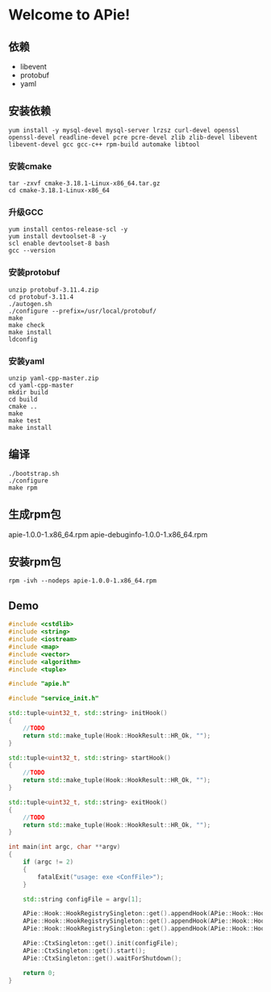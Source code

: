 # Welcome to APie!


## 依赖

 - libevent
 - protobuf
 - yaml

## 安装依赖
```shell
yum install -y mysql-devel mysql-server lrzsz curl-devel openssl openssl-devel readline-devel pcre pcre-devel zlib zlib-devel libevent libevent-devel gcc gcc-c++ rpm-build automake libtool
```
### 安装cmake
```shell
tar -zxvf cmake-3.18.1-Linux-x86_64.tar.gz
cd cmake-3.18.1-Linux-x86_64
```
### 升级GCC
```shell
yum install centos-release-scl -y
yum install devtoolset-8 -y
scl enable devtoolset-8 bash
gcc --version
```
### 安装protobuf
```shell
unzip protobuf-3.11.4.zip
cd protobuf-3.11.4
./autogen.sh
./configure --prefix=/usr/local/protobuf/
make
make check
make install
ldconfig
```
### 安装yaml
```shell
unzip yaml-cpp-master.zip
cd yaml-cpp-master
mkdir build
cd build
cmake ..
make
make test
make install
```

## 编译
```shell
./bootstrap.sh
./configure
make rpm
```

## 生成rpm包
apie-1.0.0-1.x86_64.rpm
apie-debuginfo-1.0.0-1.x86_64.rpm

## 安装rpm包
```shell
rpm -ivh --nodeps apie-1.0.0-1.x86_64.rpm
```

## Demo
```cpp
#include <cstdlib>
#include <string>
#include <iostream>
#include <map>
#include <vector>
#include <algorithm>
#include <tuple>

#include "apie.h"

#include "service_init.h"

std::tuple<uint32_t, std::string> initHook()
{
	//TODO
	return std::make_tuple(Hook::HookResult::HR_Ok, "");
}

std::tuple<uint32_t, std::string> startHook()
{
	//TODO
	return std::make_tuple(Hook::HookResult::HR_Ok, "");
}

std::tuple<uint32_t, std::string> exitHook()
{
	//TODO
	return std::make_tuple(Hook::HookResult::HR_Ok, "");
}

int main(int argc, char **argv)
{
	if (argc != 2)
	{
		fatalExit("usage: exe <ConfFile>");
	}

	std::string configFile = argv[1];

	APie::Hook::HookRegistrySingleton::get().appendHook(APie::Hook::HookPoint::HP_Init, initHook);
	APie::Hook::HookRegistrySingleton::get().appendHook(APie::Hook::HookPoint::HP_Start, startHook);
	APie::Hook::HookRegistrySingleton::get().appendHook(APie::Hook::HookPoint::HP_Exit, exitHook);

	APie::CtxSingleton::get().init(configFile);
	APie::CtxSingleton::get().start();
	APie::CtxSingleton::get().waitForShutdown();

    return 0;
}
```